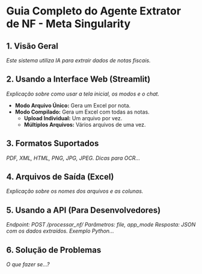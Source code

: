 # Guia Completo do Agente Extrator de NF - Meta Singularity

## 1. Visão Geral
*Este sistema utiliza IA para extrair dados de notas fiscais.*

## 2. Usando a Interface Web (Streamlit)
*Explicação sobre como usar a tela inicial, os modos e o chat.*
- **Modo Arquivo Único:** Gera um Excel por nota.
- **Modo Compilado:** Gera um Excel com todas as notas.
  - **Upload Individual:** Um arquivo por vez.
  - **Múltiplos Arquivos:** Vários arquivos de uma vez.

## 3. Formatos Suportados
*PDF, XML, HTML, PNG, JPG, JPEG.*
*Dicas para OCR...*

## 4. Arquivos de Saída (Excel)
*Explicação sobre os nomes dos arquivos e as colunas.*

## 5. Usando a API (Para Desenvolvedores)
*Endpoint: POST /processar_nf/*
*Parâmetros: file, app_mode*
*Resposta: JSON com os dados extraídos.*
*Exemplo Python...*

## 6. Solução de Problemas
*O que fazer se...?*